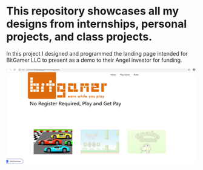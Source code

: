 # This repository showcases all my designs from internships, personal projects, and class projects.

In this project I designed and programmed the landing page intended for BitGamer LLC to present as a demo to their Angel investor for funding.

![alt text](https://github.com/oimahawong/UX-UI/blob/main/game.png)

